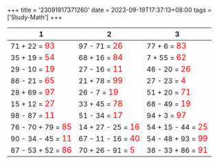 +++ 
title = '23091917371260' 
date = 2023-09-19T17:37:13+08:00 
tags = ['Study-Math'] 
+++ 

1 | 2 | 3 
-- | -- | -- 
71 + 22 = <font color=red size=4>93</font> | 97 - 71 = <font color=red size=4>26</font> | 77 + 6 = <font color=red size=4>83</font> 
35 + 19 = <font color=red size=4>54</font> | 68 + 16 = <font color=red size=4>84</font> | 7 + 55 = <font color=red size=4>62</font> 
29 - 10 = <font color=red size=4>19</font> | 27 - 16 = <font color=red size=4>11</font> | 46 - 20 = <font color=red size=4>26</font> 
86 - 21 = <font color=red size=4>65</font> | 21 + 78 = <font color=red size=4>99</font> | 27 - 23 = <font color=red size=4>4</font> 
28 + 69 = <font color=red size=4>97</font> | 26 - 7 = <font color=red size=4>19</font> | 51 + 20 = <font color=red size=4>71</font> 
15 + 12 = <font color=red size=4>27</font> | 33 + 45 = <font color=red size=4>78</font> | 68 - 49 = <font color=red size=4>19</font> 
98 - 87 = <font color=red size=4>11</font> | 51 - 34 = <font color=red size=4>17</font> | 94 + 3 = <font color=red size=4>97</font> 
76 - 70 + 79 = <font color=red size=4>85</font> | 14 + 27 - 25 = <font color=red size=4>16</font> | 54 + 15 - 44 = <font color=red size=4>25</font> 
90 - 34 - 45 = <font color=red size=4>11</font> | 67 - 11 - 16 = <font color=red size=4>40</font> | 54 - 48 + 93 = <font color=red size=4>99</font> 
87 - 53 + 52 = <font color=red size=4>86</font> | 70 + 26 - 91 = <font color=red size=4>5</font> | 38 - 33 + 86 = <font color=red size=4>91</font> 

